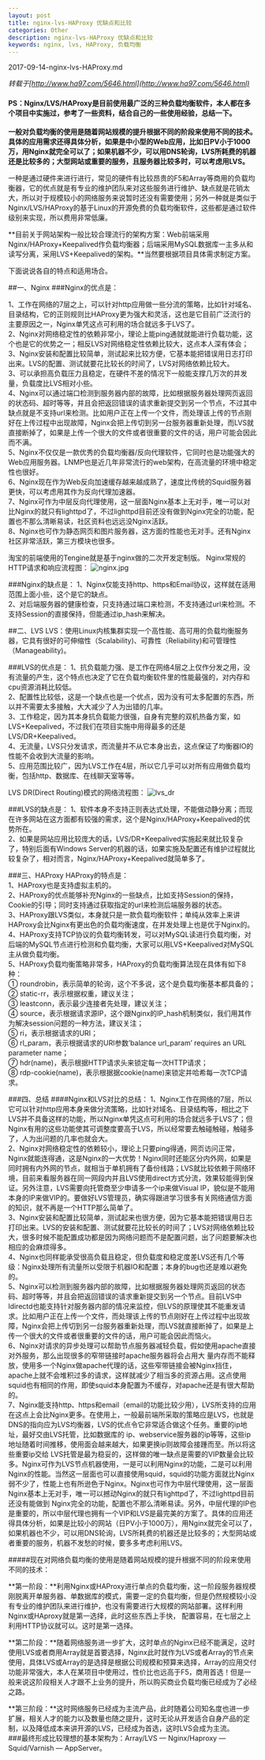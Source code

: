 ```yaml
---
layout: post
title: nginx-lvs-HAProxy 优缺点和比较
categories: Other
description: nginx-lvs-HAProxy 优缺点和比较
keywords: nginx, lvs, HAProxy, 负载均衡
---
```


2017-09-14-nginx-lvs-HAProxy.md   
    
*转载于[http://www.ha97.com/5646.html](http://www.ha97.com/5646.html)*

#### PS：Nginx/LVS/HAProxy是目前使用最广泛的三种负载均衡软件，本人都在多个项目中实施过，参考了一些资料，结合自己的一些使用经验，总结一下。  

**一般对负载均衡的使用是随着网站规模的提升根据不同的阶段来使用不同的技术。具体的应用需求还得具体分析，如果是中小型的Web应用，比如日PV小于1000万，用Nginx就完全可以了；如果机器不少，可以用DNS轮询，LVS所耗费的机器还是比较多的；大型网站或重要的服务，且服务器比较多时，可以考虑用LVS。**   
 
一种是通过硬件来进行进行，常见的硬件有比较昂贵的F5和Array等商用的负载均衡器，它的优点就是有专业的维护团队来对这些服务进行维护、缺点就是花销太大，所以对于规模较小的网络服务来说暂时还没有需要使用；另外一种就是类似于Nginx/LVS/HAProxy的基于Linux的开源免费的负载均衡软件，这些都是通过软件级别来实现，所以费用非常低廉。

**目前关于网站架构一般比较合理流行的架构方案：Web前端采用Nginx/HAProxy+Keepalived作负载均衡器；后端采用MySQL数据库一主多从和读写分离，采用LVS+Keepalived的架构。**当然要根据项目具体需求制定方案。  
   
   
下面说说各自的特点和适用场合。

##一、Nginx
###Nginx的优点是：

1、工作在网络的7层之上，可以针对http应用做一些分流的策略，比如针对域名、目录结构，它的正则规则比HAProxy更为强大和灵活，这也是它目前广泛流行的主要原因之一，Nginx单凭这点可利用的场合就远多于LVS了。  
2、Nginx对网络稳定性的依赖非常小，理论上能ping通就就能进行负载功能，这个也是它的优势之一；相反LVS对网络稳定性依赖比较大，这点本人深有体会；  
3、Nginx安装和配置比较简单，测试起来比较方便，它基本能把错误用日志打印出来。LVS的配置、测试就要花比较长的时间了，LVS对网络依赖比较大。  
3、可以承担高负载压力且稳定，在硬件不差的情况下一般能支撑几万次的并发量，负载度比LVS相对小些。  
4、Nginx可以通过端口检测到服务器内部的故障，比如根据服务器处理网页返回的状态码、超时等等，并且会把返回错误的请求重新提交到另一个节点，不过其中缺点就是不支持url来检测。比如用户正在上传一个文件，而处理该上传的节点刚好在上传过程中出现故障，Nginx会把上传切到另一台服务器重新处理，而LVS就直接断掉了，如果是上传一个很大的文件或者很重要的文件的话，用户可能会因此而不满。  
5、Nginx不仅仅是一款优秀的负载均衡器/反向代理软件，它同时也是功能强大的Web应用服务器。LNMP也是近几年非常流行的web架构，在高流量的环境中稳定性也很好。  
6、Nginx现在作为Web反向加速缓存越来越成熟了，速度比传统的Squid服务器更快，可以考虑用其作为反向代理加速器。  
7、Nginx可作为中层反向代理使用，这一层面Nginx基本上无对手，唯一可以对比Nginx的就只有lighttpd了，不过lighttpd目前还没有做到Nginx完全的功能，配置也不那么清晰易读，社区资料也远远没Nginx活跃。   
8、Nginx也可作为静态网页和图片服务器，这方面的性能也无对手。还有Nginx社区非常活跃，第三方模块也很多。   

淘宝的前端使用的Tengine就是基于nginx做的二次开发定制版。
Nginx常规的HTTP请求和响应流程图：
![nginx.jpg](/images/blog/nginx.jpg)


###Nginx的缺点是：
1、Nginx仅能支持http、https和Email协议，这样就在适用范围上面小些，这个是它的缺点。  
2、对后端服务器的健康检查，只支持通过端口来检测，不支持通过url来检测。不支持Session的直接保持，但能通过ip_hash来解决。  

##二、LVS
LVS：使用Linux内核集群实现一个高性能、高可用的负载均衡服务器，它具有很好的可伸缩性（Scalability)、可靠性（Reliability)和可管理性（Manageability)。  

###LVS的优点是：
1、抗负载能力强、是工作在网络4层之上仅作分发之用，没有流量的产生，这个特点也决定了它在负载均衡软件里的性能最强的，对内存和cpu资源消耗比较低。  
2、配置性比较低，这是一个缺点也是一个优点，因为没有可太多配置的东西，所以并不需要太多接触，大大减少了人为出错的几率。  
3、工作稳定，因为其本身抗负载能力很强，自身有完整的双机热备方案，如LVS+Keepalived，不过我们在项目实施中用得最多的还是LVS/DR+Keepalived。   
4、无流量，LVS只分发请求，而流量并不从它本身出去，这点保证了均衡器IO的性能不会收到大流量的影响。  
5、应用范围比较广，因为LVS工作在4层，所以它几乎可以对所有应用做负载均衡，包括http、数据库、在线聊天室等等。  

LVS DR(Direct Routing)模式的网络流程图：
![lvs_dr](/images/blog/lvs_dr.jpg)

###LVS的缺点是：
1、软件本身不支持正则表达式处理，不能做动静分离；而现在许多网站在这方面都有较强的需求，这个是Nginx/HAProxy+Keepalived的优势所在。  
2、如果是网站应用比较庞大的话，LVS/DR+Keepalived实施起来就比较复杂了，特别后面有Windows Server的机器的话，如果实施及配置还有维护过程就比较复杂了，相对而言，Nginx/HAProxy+Keepalived就简单多了。   

###三、HAProxy
HAProxy的特点是：  
1、HAProxy也是支持虚拟主机的。  
2、HAProxy的优点能够补充Nginx的一些缺点，比如支持Session的保持，Cookie的引导；同时支持通过获取指定的url来检测后端服务器的状态。   
3、HAProxy跟LVS类似，本身就只是一款负载均衡软件；单纯从效率上来讲HAProxy会比Nginx有更出色的负载均衡速度，在并发处理上也是优于Nginx的。   
4、HAProxy支持TCP协议的负载均衡转发，可以对MySQL读进行负载均衡，对后端的MySQL节点进行检测和负载均衡，大家可以用LVS+Keepalived对MySQL主从做负载均衡。  
5、HAProxy负载均衡策略非常多，HAProxy的负载均衡算法现在具体有如下8种：  
① roundrobin，表示简单的轮询，这个不多说，这个是负载均衡基本都具备的；   
② static-rr，表示根据权重，建议关注；  
③ leastconn，表示最少连接者先处理，建议关注；   
④ source，表示根据请求源IP，这个跟Nginx的IP_hash机制类似，我们用其作为解决session问题的一种方法，建议关注；   
⑤ ri，表示根据请求的URI；  
⑥ rl_param，表示根据请求的URl参数’balance url_param’ requires an URL parameter name；  
⑦ hdr(name)，表示根据HTTP请求头来锁定每一次HTTP请求；  
⑧ rdp-cookie(name)，表示根据据cookie(name)来锁定并哈希每一次TCP请求。  

###四、总结
####Nginx和LVS对比的总结：
1、Nginx工作在网络的7层，所以它可以针对http应用本身来做分流策略，比如针对域名、目录结构等，相比之下LVS并不具备这样的功能，所以Nginx单凭这点可利用的场合就远多于LVS了；但Nginx有用的这些功能使其可调整度要高于LVS，所以经常要去触碰触碰，触碰多了，人为出问题的几率也就会大。  
2、Nginx对网络稳定性的依赖较小，理论上只要ping得通，网页访问正常，Nginx就能连得通，这是Nginx的一大优势！Nginx同时还能区分内外网，如果是同时拥有内外网的节点，就相当于单机拥有了备份线路；LVS就比较依赖于网络环境，目前来看服务器在同一网段内并且LVS使用direct方式分流，效果较能得到保证。另外注意，LVS需要向托管商至少申请多一个ip来做Visual IP，貌似是不能用本身的IP来做VIP的。要做好LVS管理员，确实得跟进学习很多有关网络通信方面的知识，就不再是一个HTTP那么简单了。  
3、Nginx安装和配置比较简单，测试起来也很方便，因为它基本能把错误用日志打印出来。LVS的安装和配置、测试就要花比较长的时间了；LVS对网络依赖比较大，很多时候不能配置成功都是因为网络问题而不是配置问题，出了问题要解决也相应的会麻烦得多。  
4、Nginx也同样能承受很高负载且稳定，但负载度和稳定度差LVS还有几个等级：Nginx处理所有流量所以受限于机器IO和配置；本身的bug也还是难以避免的。  
5、Nginx可以检测到服务器内部的故障，比如根据服务器处理网页返回的状态码、超时等等，并且会把返回错误的请求重新提交到另一个节点。目前LVS中 ldirectd也能支持针对服务器内部的情况来监控，但LVS的原理使其不能重发请求。比如用户正在上传一个文件，而处理该上传的节点刚好在上传过程中出现故障，Nginx会把上传切到另一台服务器重新处理，而LVS就直接断掉了，如果是上传一个很大的文件或者很重要的文件的话，用户可能会因此而恼火。  
6、Nginx对请求的异步处理可以帮助节点服务器减轻负载，假如使用apache直接对外服务，那么出现很多的窄带链接时apache服务器将会占用大 量内存而不能释放，使用多一个Nginx做apache代理的话，这些窄带链接会被Nginx挡住，apache上就不会堆积过多的请求，这样就减少了相当多的资源占用。这点使用squid也有相同的作用，即使squid本身配置为不缓存，对apache还是有很大帮助的。  
7、Nginx能支持http、https和email（email的功能比较少用），LVS所支持的应用在这点上会比Nginx更多。在使用上，一般最前端所采取的策略应是LVS，也就是DNS的指向应为LVS均衡器，LVS的优点令它非常适合做这个任务。重要的ip地址，最好交由LVS托管，比如数据库的 ip、webservice服务器的ip等等，这些ip地址随着时间推移，使用面会越来越大，如果更换ip则故障会接踵而至。所以将这些重要ip交给 LVS托管是最为稳妥的，这样做的唯一缺点是需要的VIP数量会比较多。Nginx可作为LVS节点机器使用，一是可以利用Nginx的功能，二是可以利用Nginx的性能。当然这一层面也可以直接使用squid，squid的功能方面就比Nginx弱不少了，性能上也有所逊色于Nginx。Nginx也可作为中层代理使用，这一层面Nginx基本上无对手，唯一可以撼动Nginx的就只有lighttpd了，不过lighttpd目前还没有能做到 Nginx完全的功能，配置也不那么清晰易读。另外，中层代理的IP也是重要的，所以中层代理也拥有一个VIP和LVS是最完美的方案了。具体的应用还得具体分析，如果是比较小的网站（日PV小于1000万），用Nginx就完全可以了，如果机器也不少，可以用DNS轮询，LVS所耗费的机器还是比较多的；大型网站或者重要的服务，机器不发愁的时候，要多多考虑利用LVS。     

#####现在对网络负载均衡的使用是随着网站规模的提升根据不同的阶段来使用不同的技术：

**第一阶段：**利用Nginx或HAProxy进行单点的负载均衡，这一阶段服务器规模刚脱离开单服务器、单数据库的模式，需要一定的负载均衡，但是仍然规模较小没有专业的维护团队来进行维护，也没有需要进行大规模的网站部署。这样利用Nginx或HAproxy就是第一选择，此时这些东西上手快， 配置容易，在七层之上利用HTTP协议就可以。这时是第一选择。

**第二阶段：**随着网络服务进一步扩大，这时单点的Nginx已经不能满足，这时使用LVS或者商用Array就是首要选择，Nginx此时就作为LVS或者Array的节点来使用，具体LVS或Array的是选择是根据公司规模和预算来选择，Array的应用交付功能非常强大，本人在某项目中使用过，性价比也远高于F5，商用首选！但是一般来说这阶段相关人才跟不上业务的提升，所以购买商业负载均衡已经成为了必经之路。

**第三阶段：**这时网络服务已经成为主流产品，此时随着公司知名度也进一步扩展，相关人才的能力以及数量也随之提升，这时无论从开发适合自身产品的定制，以及降低成本来讲开源的LVS，已经成为首选，这时LVS会成为主流。  
###最终形成比较理想的基本架构为：Array/LVS — Nginx/Haproxy — Squid/Varnish — AppServer。
